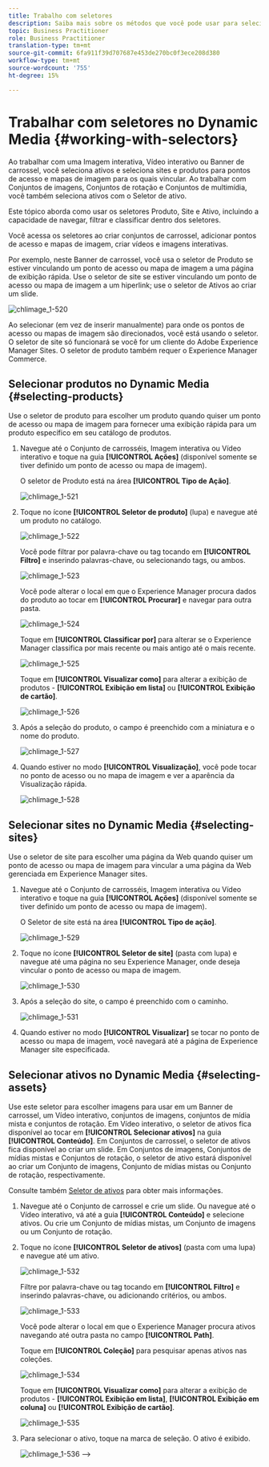 ```yaml
---
title: Trabalho com seletores
description: Saiba mais sobre os métodos que você pode usar para selecionar ativos para imagens interativas, vídeos interativos e banners de carrossel no Dynamic Media.
topic: Business Practitioner
role: Business Practitioner
translation-type: tm+mt
source-git-commit: 6fa911f39d707687e453de270bc0f3ece208d380
workflow-type: tm+mt
source-wordcount: '755'
ht-degree: 15%

---
```



# Trabalhar com seletores no Dynamic Media {#working-with-selectors}

Ao trabalhar com uma Imagem interativa, Vídeo interativo ou Banner de carrossel, você seleciona ativos e seleciona sites e produtos para pontos de acesso e mapas de imagem para os quais vincular. Ao trabalhar com Conjuntos de imagens, Conjuntos de rotação e Conjuntos de multimídia, você também seleciona ativos com o Seletor de ativo.

Este tópico aborda como usar os seletores Produto, Site e Ativo, incluindo a capacidade de navegar, filtrar e classificar dentro dos seletores.

Você acessa os seletores ao criar conjuntos de carrossel, adicionar pontos de acesso e mapas de imagem, criar vídeos e imagens interativas.

Por exemplo, neste Banner de carrossel, você usa o seletor de Produto se estiver vinculando um ponto de acesso ou mapa de imagem a uma página de exibição rápida. Use o seletor de site se estiver vinculando um ponto de acesso ou mapa de imagem a um hiperlink; use o seletor de Ativos ao criar um slide.

![chlimage_1-520](assets/chlimage_1-520.png)

Ao selecionar (em vez de inserir manualmente) para onde os pontos de acesso ou mapas de imagem são direcionados, você está usando o seletor. O seletor de site só funcionará se você for um cliente do Adobe Experience Manager Sites. O seletor de produto também requer o Experience Manager Commerce.

## Selecionar produtos no Dynamic Media {#selecting-products}

Use o seletor de produto para escolher um produto quando quiser um ponto de acesso ou mapa de imagem para fornecer uma exibição rápida para um produto específico em seu catálogo de produtos.

1. Navegue até o Conjunto de carrosséis, Imagem interativa ou Vídeo interativo e toque na guia **[!UICONTROL Ações]** (disponível somente se tiver definido um ponto de acesso ou mapa de imagem).

   O seletor de Produto está na área **[!UICONTROL Tipo de Ação]**.

   ![chlimage_1-521](assets/chlimage_1-521.png)

1. Toque no ícone **[!UICONTROL Seletor de produto]** (lupa) e navegue até um produto no catálogo.

   ![chlimage_1-522](assets/chlimage_1-522.png)

   Você pode filtrar por palavra-chave ou tag tocando em **[!UICONTROL Filtro]** e inserindo palavras-chave, ou selecionando tags, ou ambos.

   ![chlimage_1-523](assets/chlimage_1-523.png)

   Você pode alterar o local em que o Experience Manager procura dados do produto ao tocar em **[!UICONTROL Procurar]** e navegar para outra pasta.

   ![chlimage_1-524](assets/chlimage_1-524.png)

   Toque em **[!UICONTROL Classificar por]** para alterar se o Experience Manager classifica por mais recente ou mais antigo até o mais recente.

   ![chlimage_1-525](assets/chlimage_1-525.png)

   Toque em **[!UICONTROL Visualizar como]** para alterar a exibição de produtos - **[!UICONTROL Exibição em lista]** ou **[!UICONTROL Exibição de cartão]**.

   ![chlimage_1-526](assets/chlimage_1-526.png)

1. Após a seleção do produto, o campo é preenchido com a miniatura e o nome do produto.

   ![chlimage_1-527](assets/chlimage_1-527.png)

1. Quando estiver no modo **[!UICONTROL Visualização]**, você pode tocar no ponto de acesso ou no mapa de imagem e ver a aparência da Visualização rápida.

   ![chlimage_1-528](assets/chlimage_1-528.png)

## Selecionar sites no Dynamic Media {#selecting-sites}

Use o seletor de site para escolher uma página da Web quando quiser um ponto de acesso ou mapa de imagem para vincular a uma página da Web gerenciada em Experience Manager sites.

1. Navegue até o Conjunto de carrosséis, Imagem interativa ou Vídeo interativo e toque na guia **[!UICONTROL Ações]** (disponível somente se tiver definido um ponto de acesso ou mapa de imagem).

   O Seletor de site está na área **[!UICONTROL Tipo de ação]**.

   ![chlimage_1-529](assets/chlimage_1-529.png)

1. Toque no ícone **[!UICONTROL Seletor de site]** (pasta com lupa) e navegue até uma página no seu Experience Manager, onde deseja vincular o ponto de acesso ou mapa de imagem.

   ![chlimage_1-530](assets/chlimage_1-530.png)

1. Após a seleção do site, o campo é preenchido com o caminho.

   ![chlimage_1-531](assets/chlimage_1-531.png)

1. Quando estiver no modo **[!UICONTROL Visualizar]** se tocar no ponto de acesso ou mapa de imagem, você navegará até a página de Experience Manager site especificada.

## Selecionar ativos no Dynamic Media {#selecting-assets}

Use este seletor para escolher imagens para usar em um Banner de carrossel, um Vídeo interativo, conjuntos de imagens, conjuntos de mídia mista e conjuntos de rotação. Em Vídeo interativo, o seletor de ativos fica disponível ao tocar em **[!UICONTROL Selecionar ativos]** na guia **[!UICONTROL Conteúdo]**. Em Conjuntos de carrossel, o seletor de ativos fica disponível ao criar um slide. Em Conjuntos de imagens, Conjuntos de mídias mistas e Conjuntos de rotação, o seletor de ativo estará disponível ao criar um Conjunto de imagens, Conjunto de mídias mistas ou Conjunto de rotação, respectivamente.

Consulte também [Seletor de ativos](/help/assets/search-assets.md#asset-selector) para obter mais informações.

1. Navegue até o Conjunto de carrossel e crie um slide. Ou navegue até o Vídeo interativo, vá até a guia **[!UICONTROL Conteúdo]** e selecione ativos. Ou crie um Conjunto de mídias mistas, um Conjunto de imagens ou um Conjunto de rotação.
1. Toque no ícone **[!UICONTROL Seletor de ativos]** (pasta com uma lupa) e navegue até um ativo.

   ![chlimage_1-532](assets/chlimage_1-532.png)

   Filtre por palavra-chave ou tag tocando em **[!UICONTROL Filtro]** e inserindo palavras-chave, ou adicionando critérios, ou ambos.

   ![chlimage_1-533](assets/chlimage_1-533.png)

   Você pode alterar o local em que o Experience Manager procura ativos navegando até outra pasta no campo **[!UICONTROL Path]**.

   Toque em **[!UICONTROL Coleção]** para pesquisar apenas ativos nas coleções.

   ![chlimage_1-534](assets/chlimage_1-534.png)

   Toque em **[!UICONTROL Visualizar como]** para alterar a exibição de produtos - **[!UICONTROL Exibição em lista]**, **[!UICONTROL Exibição em coluna]** ou **[!UICONTROL Exibição de cartão]**.

   ![chlimage_1-535](assets/chlimage_1-535.png)

1. Para selecionar o ativo, toque na marca de seleção. O ativo é exibido.

   ![chlimage_1-536](assets/chlimage_1-536.png)
 —>
